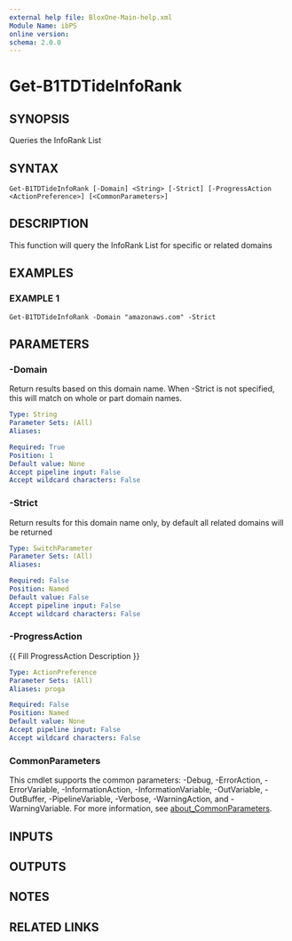 ```yaml
---
external help file: BloxOne-Main-help.xml
Module Name: ibPS
online version:
schema: 2.0.0
---
```


# Get-B1TDTideInfoRank

## SYNOPSIS
Queries the InfoRank List

## SYNTAX

```
Get-B1TDTideInfoRank [-Domain] <String> [-Strict] [-ProgressAction <ActionPreference>] [<CommonParameters>]
```

## DESCRIPTION
This function will query the InfoRank List for specific or related domains

## EXAMPLES

### EXAMPLE 1
```
Get-B1TDTideInfoRank -Domain "amazonaws.com" -Strict
```

## PARAMETERS

### -Domain
Return results based on this domain name.
When -Strict is not specified, this will match on whole or part domain names.

```yaml
Type: String
Parameter Sets: (All)
Aliases:

Required: True
Position: 1
Default value: None
Accept pipeline input: False
Accept wildcard characters: False
```

### -Strict
Return results for this domain name only, by default all related domains will be returned

```yaml
Type: SwitchParameter
Parameter Sets: (All)
Aliases:

Required: False
Position: Named
Default value: False
Accept pipeline input: False
Accept wildcard characters: False
```

### -ProgressAction
{{ Fill ProgressAction Description }}

```yaml
Type: ActionPreference
Parameter Sets: (All)
Aliases: proga

Required: False
Position: Named
Default value: None
Accept pipeline input: False
Accept wildcard characters: False
```

### CommonParameters
This cmdlet supports the common parameters: -Debug, -ErrorAction, -ErrorVariable, -InformationAction, -InformationVariable, -OutVariable, -OutBuffer, -PipelineVariable, -Verbose, -WarningAction, and -WarningVariable. For more information, see [about_CommonParameters](http://go.microsoft.com/fwlink/?LinkID=113216).

## INPUTS

## OUTPUTS

## NOTES

## RELATED LINKS
